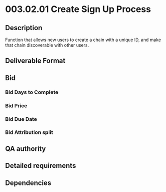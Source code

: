 # 003.02.01 Create Sign Up Process

## Description

Function that allows new users to create a chain with a unique ID, and make that chain discoverable with other users.

## Deliverable Format

## Bid 

### Bid Days to Complete

### Bid Price

### Bid Due Date

### Bid Attribution split

## QA authority

## Detailed requirements

## Dependencies
